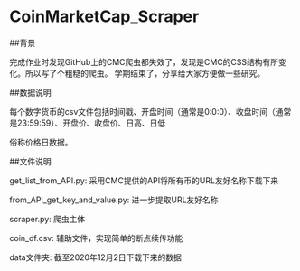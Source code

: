 # CoinMarketCap_Scraper

##背景

完成作业时发现GitHub上的CMC爬虫都失效了，发现是CMC的CSS结构有所变化。所以写了个粗糙的爬虫。
学期结束了，分享给大家方便做一些研究。

##数据说明

每个数字货币的csv文件包括时间戳、开盘时间（通常是0:0:0）、收盘时间（通常是23:59:59）、开盘价、收盘价、日高、日低

俗称价格日数据。

##文件说明

get_list_from_API.py: 采用CMC提供的API将所有币的URL友好名称下载下来

from_API_get_key_and_value.py: 进一步提取URL友好名称

scraper.py: 爬虫主体

coin_df.csv: 辅助文件，实现简单的断点续传功能

data文件夹: 截至2020年12月2日下载下来的数据

